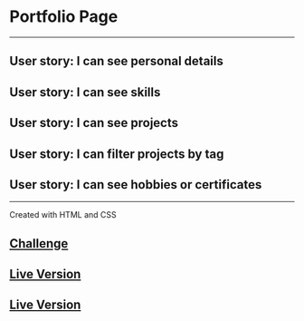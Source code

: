 # Portfolio Page

---

## User story: I can see personal details

## User story: I can see skills

## User story: I can see projects

## User story: I can filter projects by tag

## User story: I can see hobbies or certificates

---

Created with HTML and CSS

## [Challenge](https://devchallenges.io/challenges/5ZnOYsSXM24JWnCsNFlt)

## [Live Version](http://my-portfolio-page.surge.sh/)

## [Live Version](http://portfolio-cards.surge.sh/)
